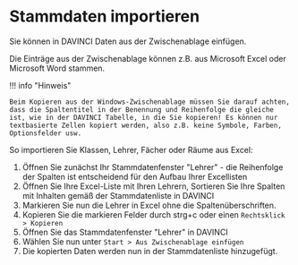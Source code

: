 # Stammdaten importieren

Sie können in DAVINCI Daten aus der Zwischenablage einfügen.

Die Einträge aus der Zwischenablage können z.B. aus Microsoft Excel oder Microsoft Word stammen.

!!! info "Hinweis"

    Beim Kopieren aus der Windows-Zwischenablage müssen Sie darauf achten, dass die Spaltentitel in der Benennung und Reihenfolge die gleiche ist, wie in der DAVINCI Tabelle, in die Sie kopieren! Es können nur textbasierte Zellen kopiert werden, also z.B. keine Symbole, Farben, Optionsfelder usw.

So importieren Sie Klassen, Lehrer, Fächer oder Räume aus Excel:

1. Öffnen Sie zunächst Ihr Stammdatenfenster "Lehrer" - die Reihenfolge der Spalten ist entscheidend für den Aufbau Ihrer Excellisten
2. Öffnen Sie Ihre Excel-Liste mit Ihren Lehrern, Sortieren Sie Ihre Spalten mit Inhalten gemäß der Stammdatenliste in DAVINCI
3. Markieren Sie nun die Lehrer in Excel ohne die Spaltenüberschriften.
4. Kopieren Sie die markieren Felder durch strg+c oder einen ``Rechtsklick > Kopieren`` 
5. Öffnen Sie das Stammdatenfenster "Lehrer" in DAVINCI
6. Wählen Sie nun unter ``Start > Aus Zwischenablage einfügen``
7. Die kopierten Daten werden nun in der Stammdatenliste hinzugefügt.
